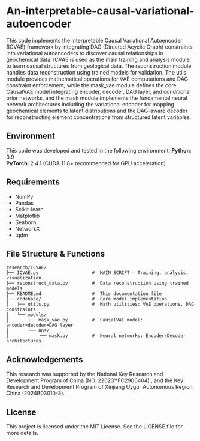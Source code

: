 # An-interpretable-causal-variational-autoencoder
This code implements the Interpretable Causal Variational Autoencoder (ICVAE) framework by integrating DAG (Directed Acyclic Graph) constraints into variational autoencoders to discover causal relationships in geochemical data. ICVAE is used as the main training and analysis module to learn causal structures from geological data. The reconstruction module handles data reconstruction using trained models for validation. The utils module provides mathematical operations for VAE computations and DAG constraint enforcement, while the mask_vae module defines the core CausalVAE model integrating encoder, decoder, DAG layer, and conditional prior networks, and the mask module implements the fundamental neural network architectures including the variational encoder for mapping geochemical elements to latent distributions and the DAG-aware decoder for reconstructing element concentrations from structured latent variables.

## Environment
This code was developed and tested in the following environment:
**Python**: 3.9  
**PyTorch**: 2.4.1 (CUDA 11.8+ recommended for GPU acceleration)  

## Requirements
- NumPy
- Pandas
- Scikit-learn
- Matplotlib
- Seaborn
- NetworkX
- tqdm

## File Structure & Functions
```
research/ICVAE/
├── ICVAE.py                    #  MAIN SCRIPT - Training, analysis, visualization
├── reconstruct_data.py         #  Data reconstruction using trained models  
├── README.md                   #  This documentation file
├── codebase/                   #  Core model implementation
│   ├── utils.py                #  Math utilities: VAE operations, DAG constraints
│   └── models/
│       ├── mask_vae.py         #  CausalVAE model: encoder+decoder+DAG layer
│       └── nns/
│           └── mask.py         #  Neural networks: Encoder/Decoder architectures
```

## Acknowledgements
This research was supported by the National Key Research and Development Program of China (NO. 22023YFC2906404) , and the Key Research and Development Program of Xinjiang Uygur Autonomous Region, China (2024B03010-3).
        
## License
This project is licensed under the MIT License. See the LICENSE file for more details.

